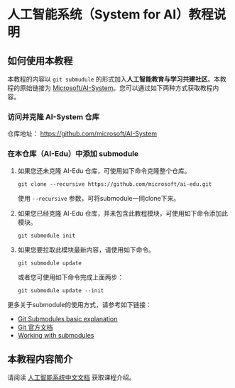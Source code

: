 # 人工智能系统（System for AI）教程说明

## 如何使用本教程

本教程的内容以 `git submudule` 的形式加入**人工智能教育与学习共建社区**。本教程的原始链接为 [Microsoft/AI-System](https://github.com/microsoft/AI-System)。您可以通过如下两种方式获取教程内容。

### 访问并克隆 AI-System 仓库

仓库地址： https://github.com/microsoft/AI-System

### 在本仓库（AI-Edu）中添加 submodule

1. 如果您还未克隆 AI-Edu 仓库，可使用如下命令克隆整个仓库。
   ```
   git clone --recursive https://github.com/microsoft/ai-edu.git
   ```
   使用 `--recursive` 参数，可将submodule一同clone下来。

2. 如果您已经克隆 AI-Edu 仓库，并未包含此教程模块，可使用如下命令添加此模块。
   ```
   git submodule init
   ```

3. 如果您要拉取此模块最新内容，请使用如下命令。
   ```
   git submodule update
   ```
   或者您可使用如下命令完成上面两步：
   ```
   git submodule update --init
   ```

更多关于submodule的使用方式，请参考如下链接：

- [Git Submodules basic explanation](https://gist.github.com/gitaarik/8735255)
- [Git 官方文档](https://git-scm.com/book/en/v2/Git-Tools-Submodules)
- [Working with submodules](https://github.blog/2016-02-01-working-with-submodules/)

## 本教程内容简介

请阅读 [人工智能系统中文文档](https://github.com/microsoft/AI-System/blob/main/README_cn.md) 获取课程介绍。